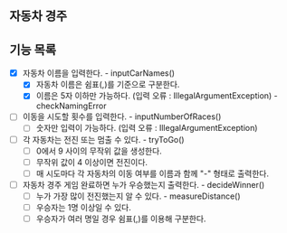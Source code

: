 ## 자동차 경주

## 기능 목록

- [x] 자동차 이름을 입력한다. - inputCarNames()
  - [x] 자동차 이름은 쉼표(,)를 기준으로 구분한다.
  - [x] 이름은 5자 이하만 가능하다. (입력 오류 : IllegalArgumentException) - checkNamingError

- [ ] 이동을 시도할 횟수를 입력한다. - inputNumberOfRaces()
  - [ ] 숫자만 입력이 가능하다. (입력 오류 : IllegalArgumentException)

- [ ] 각 자동차는 전진 또는 멈출 수 있다. - tryToGo()
  - [ ] 0에서 9 사이의 무작위 값을 생성한다.
  - [ ] 무작위 값이 4 이상이면 전진이다.
  - [ ] 매 시도마다 각 자동차의 이동 여부를 이름과 함께 "-" 형태로 출력한다.

- [ ] 자동차 경주 게임 완료하면 누가 우승했는지 출력한다. - decideWinner()
  - [ ] 누가 가장 많이 전진했는지 알 수 있다. - measureDistance()
  - [ ] 우승자는 1명 이상일 수 있다.
  - [ ] 우승자가 여러 명일 경우 쉼표(,)를 이용해 구분한다.